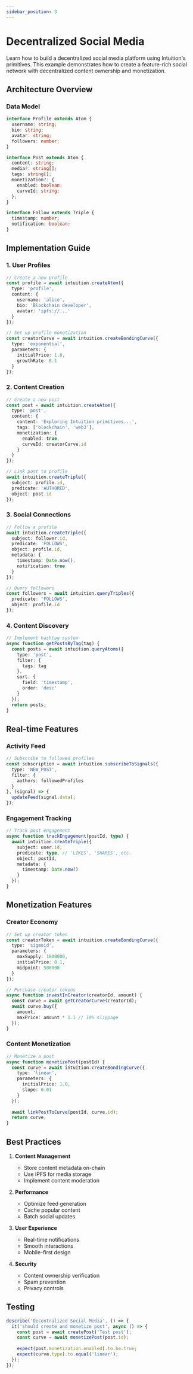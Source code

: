 ```yaml
---
sidebar_position: 3
---
```


# Decentralized Social Media

Learn how to build a decentralized social media platform using Intuition's primitives. This example demonstrates how to create a feature-rich social network with decentralized content ownership and monetization.

## Architecture Overview

### Data Model
```typescript
interface Profile extends Atom {
  username: string;
  bio: string;
  avatar: string;
  followers: number;
}

interface Post extends Atom {
  content: string;
  media?: string[];
  tags: string[];
  monetization?: {
    enabled: boolean;
    curveId: string;
  };
}

interface Follow extends Triple {
  timestamp: number;
  notification: boolean;
}
```

## Implementation Guide

### 1. User Profiles

```typescript
// Create a new profile
const profile = await intuition.createAtom({
  type: 'profile',
  content: {
    username: 'alice',
    bio: 'Blockchain developer',
    avatar: 'ipfs://...'
  }
});

// Set up profile monetization
const creatorCurve = await intuition.createBondingCurve({
  type: 'exponential',
  parameters: {
    initialPrice: 1.0,
    growthRate: 0.1
  }
});
```

### 2. Content Creation

```typescript
// Create a new post
const post = await intuition.createAtom({
  type: 'post',
  content: {
    content: 'Exploring Intuition primitives...',
    tags: ['blockchain', 'web3'],
    monetization: {
      enabled: true,
      curveId: creatorCurve.id
    }
  }
});

// Link post to profile
await intuition.createTriple({
  subject: profile.id,
  predicate: 'AUTHORED',
  object: post.id
});
```

### 3. Social Connections

```typescript
// Follow a profile
await intuition.createTriple({
  subject: follower.id,
  predicate: 'FOLLOWS',
  object: profile.id,
  metadata: {
    timestamp: Date.now(),
    notification: true
  }
});

// Query followers
const followers = await intuition.queryTriples({
  predicate: 'FOLLOWS',
  object: profile.id
});
```

### 4. Content Discovery

```typescript
// Implement hashtag system
async function getPostsByTag(tag) {
  const posts = await intuition.queryAtoms({
    type: 'post',
    filter: {
      tags: tag
    },
    sort: {
      field: 'timestamp',
      order: 'desc'
    }
  });
  return posts;
}
```

## Real-time Features

### Activity Feed

```typescript
// Subscribe to followed profiles
const subscription = await intuition.subscribeToSignals({
  type: 'NEW_POST',
  filter: {
    authors: followedProfiles
  }
}, (signal) => {
  updateFeed(signal.data);
});
```

### Engagement Tracking

```typescript
// Track post engagement
async function trackEngagement(postId, type) {
  await intuition.createTriple({
    subject: user.id,
    predicate: type, // 'LIKES', 'SHARES', etc.
    object: postId,
    metadata: {
      timestamp: Date.now()
    }
  });
}
```

## Monetization Features

### Creator Economy

```typescript
// Set up creator token
const creatorToken = await intuition.createBondingCurve({
  type: 'sigmoid',
  parameters: {
    maxSupply: 1000000,
    initialPrice: 0.1,
    midpoint: 500000
  }
});

// Purchase creator tokens
async function investInCreator(creatorId, amount) {
  const curve = await getCreatorCurve(creatorId);
  await curve.buy({
    amount,
    maxPrice: amount * 1.1 // 10% slippage
  });
}
```

### Content Monetization

```typescript
// Monetize a post
async function monetizePost(postId) {
  const curve = await intuition.createBondingCurve({
    type: 'linear',
    parameters: {
      initialPrice: 1.0,
      slope: 0.01
    }
  });
  
  await linkPostToCurve(postId, curve.id);
  return curve;
}
```

## Best Practices

1. **Content Management**
   - Store content metadata on-chain
   - Use IPFS for media storage
   - Implement content moderation

2. **Performance**
   - Optimize feed generation
   - Cache popular content
   - Batch social updates

3. **User Experience**
   - Real-time notifications
   - Smooth interactions
   - Mobile-first design

4. **Security**
   - Content ownership verification
   - Spam prevention
   - Privacy controls

## Testing

```typescript
describe('Decentralized Social Media', () => {
  it('should create and monetize post', async () => {
    const post = await createPost('Test post');
    const curve = await monetizePost(post.id);
    
    expect(post.monetization.enabled).to.be.true;
    expect(curve.type).to.equal('linear');
  });
});
``` 